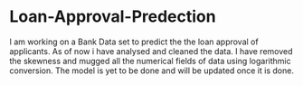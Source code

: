 # Loan-Approval-Predection
I am working on a Bank Data set to predict the the loan approval of applicants. As of now i have analysed and cleaned the data. I have removed the skewness and mugged all the numerical fields of data using logarithmic conversion. The model is yet to be done and will be updated once it is done.
